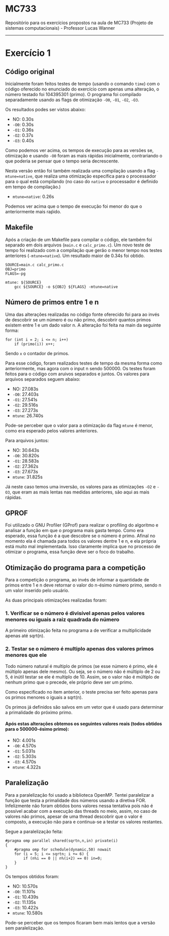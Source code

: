 # MC733
Repositório para os exercícios propostos na aula de MC733 (Projeto de sistemas computacionais) - Professor Lucas Wanner

---

# Exercício 1

## Código original

Inicialmente foram feitos testes de tempo (usando o comando `time`) com o código oferecido no enunciado do exercício com apenas uma alteração, o número testado foi 104395301 (primo). O programa foi compilado separadamente usando as flags de otimização `-O0`, `-O1`, `-O2`, `-O3`.

Os resultados podes ser vistos abaixo:

* NO: 0.30s
* `-O0`: 0.30s
* `-O1`: 0.36s
* `-O2`: 0.37s
* `-O3`: 0.40s

Como podemos ver acima, os tempos de execução para as versões se, otimização e usando `-O0` foram as mais rápidas inicialmente, contrariando o que poderia se pensar que o tempo seria decrescente.

Nesta versão então foi também realizada uma compilação usando a flag `-mtune=native`, que realiza uma otimização específica para o processador para o qual está compilando (no caso do `native` o processador é definido em tempo de compilação.)

* `mtune=native`: 0.26s

Podemos ver acima que o tempo de execução foi menor do que o anteriormente mais raṕido.

## Makefile

Após a criação de um Makefile para compilar o código, ele também foi separado em dois arquivos (`main.c` e `calc_primo.c`). Um novo teste de tempo foi realizado com a compilação que gerão o menor tempo nos testes anteriores (`-mtune=native`). Um resultado maior de 0.34s foi obtido.

```
SOURCE=main.c calc_primo.c
OBJ=primo
FLAGS=-pg

mtune: ${SOURCE}
    gcc ${SOURCE} -o ${OBJ} ${FLAGS} -mtune=native
```

## Número de primos entre 1 e n

Uma das alterações realizadas no código fonte oferecido foi para ao invés de descobrir se um número é ou não primo, descobrir quantos primos existem entre 1 e um dado valor n. A alteração foi feita na main da seguinte forma:

```
for (int i = 2; i <= n; i++)
    if (primo(i)) x++;
```

Sendo `x` o contador de primos.

Para esse código, foram realizados testes de tempo da mesma forma como anteriormente, mas agora com o input n sendo 500000. Os testes foram feitos para o código com aruivos separados e juntos. Os valores para arquivos separados seguem abaixo:

* NO: 27.083s
* `-O0`: 27.403s
* `-O1`: 27.541s
* `-O2`: 29.516s
* `-O3`: 27.273s
* `mtune`: 26.740s

Pode-se perceber que o valor para a otimização da flag `mtune` é menor, como era esperado pelos valores anteriores.

Para arquivos juntos:

* NO: 30.643s
* `-O0`: 30.820s
* `-O1`: 28.583s
* `-O2`: 27.362s
* `-O3`: 27.673s
* `mtune`: 31.825s

Já neste caso temos uma inversão, os valores para as otimizações `-O2` e `-O3`, que eram as mais lentas nas medidas anteriores, são aqui as mais rápidas.

## GPROF

Foi utilizado o GNU Profiler (GProf) para realizar o profiling do algoritmo e analisar a função em que o programa mais gasta tempo. Como era esperado, essa função é a que descobre se o número é primo. Afinal no momento ela é chamada para todos os valores dentre 1 e n, e ela própria está muito mal implementada. Isso claramente implica que no processo de otimizar o programa, essa função deve ser o foco do trabalho.

## Otimização do programa para a competição

Para a competição o programa, ao invés de informar a quantidade de primos entre 1 e n deve retornar o valor do n-ésimo número primo, sendo n um valor inserido pelo usuário.

As duas principais otimizações realizadas foram:

### 1. Verificar se o número é divisível apenas pelos valores menores ou iguais a raiz quadrada do número

A primeiro otimização feita no programa a de verificar a multiplicidade apenas até sqrt(n).

### 2. Testar se o número é multiplo apenas dos valores primos menores que ele

Todo número natural é multiplo de primos (se esse número é primo, ele é múltiplo apenas dele mesmo). Ou seja, se o número não é múltiplo de 2 ou 5, é inútil testar se ele é multiplo de 10. Assim, se o valor não é múltiplo de nenhum primo que o precede, ele próprio deve ser um primo.

Como especificado no item anterior, o teste precisa ser feito apenas para os primos menores o iguais a sqrt(n).

Os primos já definidos são salvos em um vetor que é usado para determinar a primalidade do próximo primo.

#### Após estas alterações obtemos os seguintes valores reais (todos obtidos para o 500000-ésimo primo):

* NO: 4.001s
* `-O0`: 4.570s
* `-O1`: 5.031s
* `-O2`: 5.303s
* `-O3`: 4.570s
* `mtune`: 4.322s

## Paralelização

Para a paralelização foi usado a biblioteca OpenMP. Tentei paralelizar a função que testa a primalidade dos números usando a diretiva FOR. Infelizmente não foram obtidos bons valores nessa tentativa pois não é possível acabar com a execução das threads no meio, assim, no caso de valores não primos, apesar de uma thread descobrir que o valor é composto, a execução não para e continua-se a testar os valores restantes.

Segue a paralelização feita:

```
#pragma omp parallel shared(sqrtn,n,in) private(i)
{
    #pragma omp for schedule(dynamic,50) nowait
    for (i = 5; i <= sqrtn; i += 6) {
        if (n%i == 0 || n%(i+2) == 0) in=0;
    }
}
```

Os tempos obtidos foram:

* NO: 10.570s
* `-O0`: 11.101s
* `-O1`: 10.439s
* `-O2`: 11.135s
* `-O3`: 10.422s
* `mtune`: 10.580s

Pode-se perceber que os tempos ficaram bem mais lentos que a versão sem paralelização.
